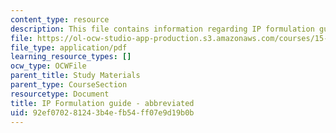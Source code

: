 ```yaml
---
content_type: resource
description: This file contains information regarding IP formulation guide - abbreviated.
file: https://ol-ocw-studio-app-production.s3.amazonaws.com/courses/15-053-optimization-methods-in-management-science-spring-2013/92ef070281243b4efb54ff07e9d19b0b_MIT15_053S13_iprefabbrev.pdf
file_type: application/pdf
learning_resource_types: []
ocw_type: OCWFile
parent_title: Study Materials
parent_type: CourseSection
resourcetype: Document
title: IP Formulation guide - abbreviated
uid: 92ef0702-8124-3b4e-fb54-ff07e9d19b0b
---
```

